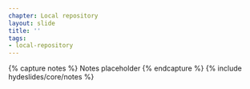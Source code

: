 ```yaml
---
chapter: Local repository
layout: slide
title: ''
tags:
- local-repository
---
```


{% capture notes %}
Notes placeholder
{% endcapture %}
{% include hydeslides/core/notes %}
